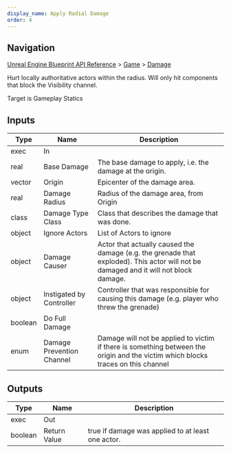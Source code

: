 ```yaml
---
display_name: Apply Radial Damage
order: 4
---
```

## Navigation

[Unreal Engine Blueprint API Reference](https://dev.epicgames.com/documentation/en-us/unreal-engine/BlueprintAPI) > [Game](https://dev.epicgames.com/documentation/en-us/unreal-engine/BlueprintAPI/Game) > [Damage](https://dev.epicgames.com/documentation/en-us/unreal-engine/BlueprintAPI/Game/Damage)

Hurt locally authoritative actors within the radius. Will only hit components that block the Visibility channel.

Target is Gameplay Statics

## Inputs

| Type | Name | Description |
| --- | --- | --- |
| exec | In |  |
| real | Base Damage | The base damage to apply, i.e. the damage at the origin. |
| vector | Origin | Epicenter of the damage area. |
| real | Damage Radius | Radius of the damage area, from Origin |
| class | Damage Type Class | Class that describes the damage that was done. |
| object | Ignore Actors | List of Actors to ignore |
| object | Damage Causer | Actor that actually caused the damage (e.g. the grenade that exploded). This actor will not be damaged and it will not block damage. |
| object | Instigated by Controller | Controller that was responsible for causing this damage (e.g. player who threw the grenade) |
| boolean | Do Full Damage |  |
| enum | Damage Prevention Channel | Damage will not be applied to victim if there is something between the origin and the victim which blocks traces on this channel |

## Outputs

| Type | Name | Description |
| --- | --- | --- |
| exec | Out |  |
| boolean | Return Value | true if damage was applied to at least one actor. |
